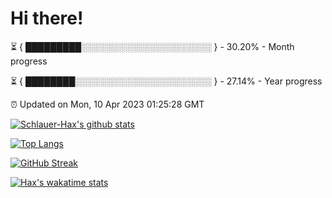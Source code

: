 # Hi there!

⏳ { █████████░░░░░░░░░░░░░░░░░░░░░ } - 30.20% - Month progress

⏳ { ████████░░░░░░░░░░░░░░░░░░░░░░ } - 27.14% - Year progress

⏰ Updated on Mon, 10 Apr 2023 01:25:28 GMT


[![Schlauer-Hax's github stats](https://github-readme-stats.vercel.app/api?username=Schlauer-Hax&show_icons=true&theme=dark&count_private=true)](https://github.com/Schlauer-Hax)


[![Top Langs](https://github-readme-stats.vercel.app/api/top-langs/?username=Schlauer-Hax&layout=compact&theme=dark)](https://github.com/Schlauer-Hax?tab=repositories)

[![GitHub Streak](https://streak-stats.demolab.com?user=Schlauer-Hax&theme=dark)](https://git.io/streak-stats)

[![Hax's wakatime stats](https://github-readme-stats.vercel.app/api/wakatime?username=Hax&theme=dark)](https://wakatime.com/@Hax)

